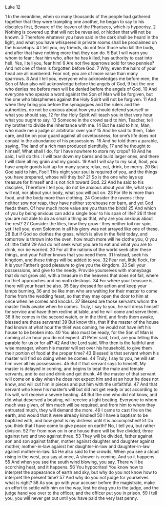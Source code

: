 Luke 12

1	In the meantime, when so many thousands of the people had gathered together that they were trampling one another, he began to say to his disciples first, Beware of the leaven of the Pharisees, which is hypocrisy.
2	Nothing is covered up that will not be revealed, or hidden that will not be known.
3	Therefore whatever you have said in the dark shall be heard in the light, and what you have whispered in private rooms shall be proclaimed on the housetops.
4	I tell you, my friends, do not fear those who kill the body, and after that have nothing more that they can do.
5	But I will warn you whom to fear : fear him who, after he has killed, has authority to cast into hell. Yes, I tell you, fear him!
6	Are not five sparrows sold for two pennies? And not one of them is forgotten before God.
7	Why, even the hairs of your head are all numbered. Fear not; you are of more value than many sparrows.
8	And I tell you, everyone who acknowledges me before men, the Son of Man also will acknowledge before the angels of God,
9	but the one who denies me before men will be denied before the angels of God.
10	And everyone who speaks a word against the Son of Man will be forgiven, but the one who blasphemes against the Holy Spirit will not be forgiven.
11	And when they bring you before the synagogues and the rulers and the authorities, do not be anxious about how you should defend yourself or what you should say,
12	for the Holy Spirit will teach you in that very hour what you ought to say.
13	Someone in the crowd said to him, Teacher, tell my brother to divide the inheritance with me.
14	But he said to him, Man, who made me a judge or arbitrator over you?
15	And he said to them, Take care, and be on your guard against all covetousness, for one’s life does not consist in the abundance of his possessions.
16	And he told them a parable, saying, The land of a rich man produced plentifully,
17	and he thought to himself, What shall I do, for I have nowhere to store my crops?
18	And he said, I will do this : I will tear down my barns and build larger ones, and there I will store all my grain and my goods.
19	And I will say to my soul, Soul, you have ample goods laid up for many years; relax, eat, drink, be merry.
20	But God said to him, Fool! This night your soul is required of you, and the things you have prepared, whose will they be?
21	So is the one who lays up treasure for himself and is not rich toward God.
22	And he said to his disciples, Therefore I tell you, do not be anxious about your life, what you will eat, nor about your body, what you will put on.
23	For life is more than food, and the body more than clothing.
24	Consider the ravens : they neither sow nor reap, they have neither storehouse nor barn, and yet God feeds them. Of how much more value are you than the birds!
25	And which of you by being anxious can add a single hour to his span of life?
26	If then you are not able to do as small a thing as that, why are you anxious about the rest?
27	Consider the lilies, how they grow : they neither toil nor spin, yet I tell you, even Solomon in all his glory was not arrayed like one of these.
28	But if God so clothes the grass, which is alive in the field today, and tomorrow is thrown into the oven, how much more will he clothe you, O you of little faith!
29	And do not seek what you are to eat and what you are to drink, nor be worried.
30	For all the nations of the world seek after these things, and your Father knows that you need them.
31	Instead, seek his kingdom, and these things will be added to you.
32	Fear not, little flock, for it is your Father’s good pleasure to give you the kingdom.
33	Sell your possessions, and give to the needy. Provide yourselves with moneybags that do not grow old, with a treasure in the heavens that does not fail, where no thief approaches and no moth destroys.
34	For where your treasure is, there will your heart be also.
35	Stay dressed for action and keep your lamps burning,
36	and be like men who are waiting for their master to come home from the wedding feast, so that they may open the door to him at once when he comes and knocks.
37	Blessed are those servants whom the master finds awake when he comes. Truly, I say to you, he will dress himself for service and have them recline at table, and he will come and serve them.
38	If he comes in the second watch, or in the third, and finds them awake, blessed are those servants!
39	But know this, that if the master of the house had known at what hour the thief was coming, he would not have left his house to be broken into.
40	You also must be ready, for the Son of Man is coming at an hour you do not expect.
41	Peter said, Lord, are you telling this parable for us or for all?
42	And the Lord said, Who then is the faithful and wise manager, whom his master will set over his household, to give them their portion of food at the proper time?
43	Blessed is that servant whom his master will find so doing when he comes.
44	Truly, I say to you, he will set him over all his possessions.
45	But if that servant says to himself, My master is delayed in coming, and begins to beat the male and female servants, and to eat and drink and get drunk,
46	the master of that servant will come on a day when he does not expect him and at an hour he does not know, and will cut him in pieces and put him with the unfaithful.
47	And that servant who knew his master’s will but did not get ready or act according to his will, will receive a severe beating.
48	But the one who did not know, and did what deserved a beating, will receive a light beating. Everyone to whom much was given, of him much will be required, and from him to whom they entrusted much, they will demand the more.
49	I came to cast fire on the earth, and would that it were already kindled!
50	I have a baptism to be baptized with, and how great is my distress until it is accomplished!
51	Do you think that I have come to give peace on earth? No, I tell you, but rather division.
52	For from now on in one house there will be five divided, three against two and two against three.
53	They will be divided, father against son and son against father, mother against daughter and daughter against mother, mother-in-law against her daughter-in-law and daughter-in-law against mother-in-law.
54	He also said to the crowds, When you see a cloud rising in the west, you say at once, A shower is coming. And so it happens.
55	And when you see the south wind blowing, you say, There will be scorching heat, and it happens.
56	You hypocrites! You know how to interpret the appearance of earth and sky, but why do you not know how to interpret the present time?
57	And why do you not judge for yourselves what is right?
58	As you go with your accuser before the magistrate, make an effort to settle with him on the way, lest he drag you to the judge, and the judge hand you over to the officer, and the officer put you in prison.
59	I tell you, you will never get out until you have paid the very last penny.

